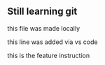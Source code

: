 ## Still learning git

this file was made locally

this line was added via vs code

this is the feature instruction